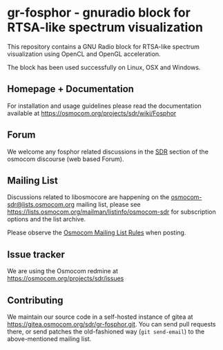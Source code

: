 gr-fosphor - gnuradio block for RTSA-like spectrum visualization
================================================================

This repository contains a GNU Radio block for RTSA-like spectrum visualization using OpenCL and OpenGL
acceleration.


The block has been used successfully on Linux, OSX and Windows.

Homepage + Documentation
------------------------

For installation and usage guidelines please read the documentation available
at <https://osmocom.org/projects/sdr/wiki/Fosphor>

Forum
-----

We welcome any fosphor related discussions in the
[SDR](https://discourse.osmocom.org/c/sdr/)
section of the osmocom discourse (web based Forum).

Mailing List
------------

Discussions related to libosmocore are happening on the
osmocom-sdr@lists.osmocom.org mailing list, please see
<https://lists.osmocom.org/mailman/listinfo/osmocom-sdr> for subscription
options and the list archive.

Please observe the [Osmocom Mailing List
Rules](https://osmocom.org/projects/cellular-infrastructure/wiki/Mailing_List_Rules)
when posting.

Issue tracker
-------------

We are using the Osmocom redmine at <https://osmocom.org/projects/sdr/issues>

Contributing
------------

We maintain our source code in a self-hosted instance of gitea at
<https://gitea.osmocom.org/sdr/gr-fosphor.git>. You can send pull requests there, or send
patches the old-fashioned way (`git send-email`) to the above-mentioned mailing list.
